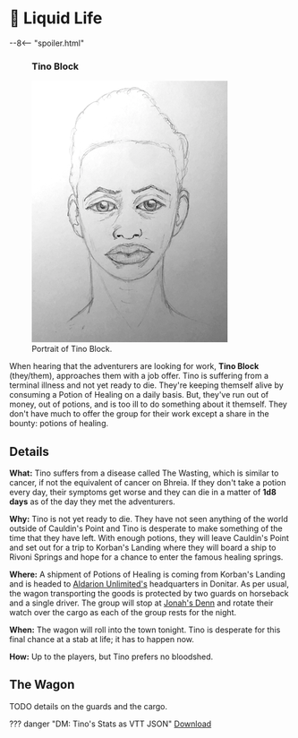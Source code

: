 # 🔐 Liquid Life

--8<-- "spoiler.html"

<figure class="infobox right">
  <h3>Tino Block</h3>
  <a href="/assets/images/tino-block-full.png">
    <img src="/assets/images/tino-block-tiny.png" />
  </a>
  <figcaption>
    Portrait of Tino Block.
  </figcaption>
</figure>

When hearing that the adventurers are looking for work, **Tino Block** (they/them), approaches them with a job offer. Tino is suffering from a terminal illness and not yet ready to die. They're keeping themself alive by consuming a Potion of Healing on a daily basis. But, they've run out of money, out of potions, and is too ill to do something about it themself. They don't have much to offer the group for their work except a share in the bounty: potions of healing.

## Details

**What:** Tino suffers from a disease called The Wasting, which is similar to cancer, if not the equivalent of cancer on Bhreia. If they don't take a potion every day, their symptoms get worse and they can die in a matter of **1d8 days** as of the day they met the adventurers.

**Why:** Tino is not yet ready to die. They have not seen anything of the world outside of Cauldin's Point and Tino is desperate to make something of the time that they have left. With enough potions, they will leave Cauldin's Point and set out for a trip to Korban's Landing where they will board a ship to Rivoni Springs and hope for a chance to enter the famous healing springs.

**Where:** A shipment of Potions of Healing is coming from Korban's Landing and is headed to [Aldarion Unlimited's](../organizations/aldarion-unlimited.md) headquarters in Donitar. As per usual, the wagon transporting the goods is protected by two guards on horseback and a single driver. The group will stop at [Jonah's Denn](../places/jonahs-denn.md) and rotate their watch over the cargo as each of the group rests for the night.

**When:** The wagon will roll into the town tonight. Tino is desperate for this final chance at a stab at life; it has to happen now.

**How:** Up to the players, but Tino prefers no bloodshed.

## The Wagon

TODO details on the guards and the cargo.

??? danger "DM: Tino's Stats as VTT JSON"
    [Download](/assets/json/tino-block.json)
